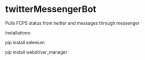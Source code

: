 # twitterMessengerBot
Pulls FCPS status from twitter and messages through messenger


Installations:

pip install selenium

pip install webdriver_manager
